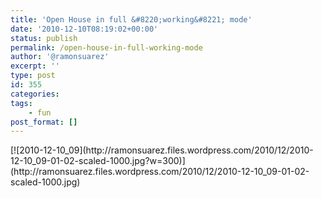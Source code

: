 ```yaml
---
title: 'Open House in full &#8220;working&#8221; mode'
date: '2010-12-10T08:19:02+00:00'
status: publish
permalink: /open-house-in-full-working-mode
author: '@ramonsuarez'
excerpt: ''
type: post
id: 355
categories:
tags:
    - fun
post_format: []
---
```

<div class="p_embed p_image_embed">[![2010-12-10_09](http://ramonsuarez.files.wordpress.com/2010/12/2010-12-10_09-01-02-scaled-1000.jpg?w=300)](http://ramonsuarez.files.wordpress.com/2010/12/2010-12-10_09-01-02-scaled-1000.jpg)</div>